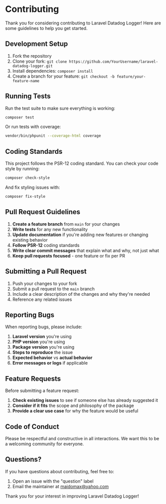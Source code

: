 # Contributing

Thank you for considering contributing to Laravel Datadog Logger! Here are some guidelines to help you get started.

## Development Setup

1. Fork the repository
2. Clone your fork: `git clone https://github.com/YourUsername/laravel-datadog-logger.git`
3. Install dependencies: `composer install`
4. Create a branch for your feature: `git checkout -b feature/your-feature-name`

## Running Tests

Run the test suite to make sure everything is working:

```bash
composer test
```

Or run tests with coverage:

```bash
vendor/bin/phpunit --coverage-html coverage
```

## Coding Standards

This project follows the PSR-12 coding standard. You can check your code style by running:

```bash
composer check-style
```

And fix styling issues with:

```bash
composer fix-style
```

## Pull Request Guidelines

1. **Create a feature branch** from `main` for your changes
2. **Write tests** for any new functionality
3. **Update documentation** if you're adding new features or changing existing behavior
4. **Follow PSR-12** coding standards
5. **Write clear commit messages** that explain what and why, not just what
6. **Keep pull requests focused** - one feature or fix per PR

## Submitting a Pull Request

1. Push your changes to your fork
2. Submit a pull request to the `main` branch
3. Include a clear description of the changes and why they're needed
4. Reference any related issues

## Reporting Bugs

When reporting bugs, please include:

1. **Laravel version** you're using
2. **PHP version** you're using
3. **Package version** you're using
4. **Steps to reproduce** the issue
5. **Expected behavior** vs **actual behavior**
6. **Error messages or logs** if applicable

## Feature Requests

Before submitting a feature request:

1. **Check existing issues** to see if someone else has already suggested it
2. **Consider if it fits** the scope and philosophy of the package
3. **Provide a clear use case** for why the feature would be useful

## Code of Conduct

Please be respectful and constructive in all interactions. We want this to be a welcoming community for everyone.

## Questions?

If you have questions about contributing, feel free to:

1. Open an issue with the "question" label
2. Email the maintainer at maidomax@yahoo.com

Thank you for your interest in improving Laravel Datadog Logger!